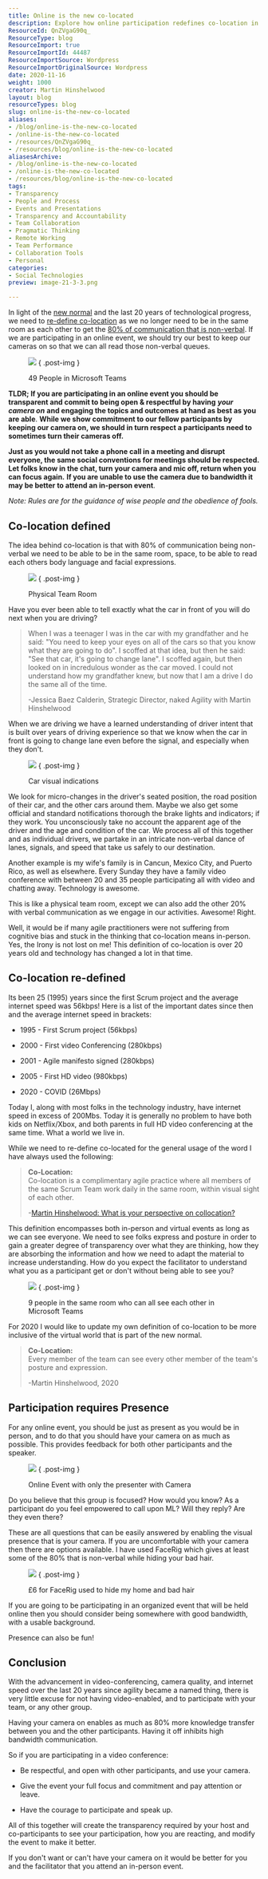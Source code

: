 ```yaml
---
title: Online is the new co-located
description: Explore how online participation redefines co-location in agile practices. Embrace video engagement for effective communication and collaboration in virtual events.
ResourceId: QnZVgaG90q_
ResourceType: blog
ResourceImport: true
ResourceImportId: 44487
ResourceImportSource: Wordpress
ResourceImportOriginalSource: Wordpress
date: 2020-11-16
weight: 1000
creator: Martin Hinshelwood
layout: blog
resourceTypes: blog
slug: online-is-the-new-co-located
aliases:
- /blog/online-is-the-new-co-located
- /online-is-the-new-co-located
- /resources/QnZVgaG90q_
- /resources/blog/online-is-the-new-co-located
aliasesArchive:
- /blog/online-is-the-new-co-located
- /online-is-the-new-co-located
- /resources/blog/online-is-the-new-co-located
tags:
- Transparency
- People and Process
- Events and Presentations
- Transparency and Accountability
- Team Collaboration
- Pragmatic Thinking
- Remote Working
- Team Performance
- Collaboration Tools
- Personal
categories:
- Social Technologies
preview: image-21-3-3.png

---
```

In light of the [new normal](https://nkdagility.com/blog/live-virtual-classrooms-and-the-new-normal/) and the last 20 years of technological progress, we need to [re-define co-location](https://nkdagility.com/blog/what-is-your-perspective-on-collocation/) as we no longer need to be in the same room as each other to get the [80% of communication that is non-verbal](https://journals.lww.com/thehearingjournal/Fulltext/2016/05000/The_Art_of_Nonverbal_Communication_in_Practice.5.aspx). If we are participating in an online event, we should try our best to keep our cameras on so that we can all read those non-verbal queues.

<figure>

![](images/image-21-3-3.png)
{ .post-img }

<figcaption>

49 People in Microsoft Teams

</figcaption>

</figure>

**TLDR; If you are participating in an online event you should be transparent and commit to being open & respectful by having** _**your camera on**_ **and engaging the topics and outcomes at hand as best as you are able**. **While we show commitment to our fellow participants by keeping our camera on, we should in turn respect a participants need to sometimes turn their cameras off.**

**Just as you would not take a phone call in a meeting and disrupt everyone, the same social conventions for meetings should be respected. Let folks know in the chat, turn your camera and mic off, return when you can focus again.** **If you are unable to use the camera due to bandwidth it may be better to attend an in-person event**.

_Note: Rules are for the guidance of wise people and the obedience of fools._

## Co-location defined

The idea behind co-location is that with 80% of communication being non-verbal we need to be able to be in the same room, space, to be able to read each others body language and facial expressions.

<figure>

![](images/image-22-960x720-4-5.png)
{ .post-img }

<figcaption>

Physical Team Room

</figcaption>

</figure>

Have you ever been able to tell exactly what the car in front of you will do next when you are driving?

> When I was a teenager I was in the car with my grandfather and he said: "You need to keep your eyes on all of the cars so that you know what they are going to do". I scoffed at that idea, but then he said: "See that car, it's going to change lane". I scoffed again, but then looked on in incredulous wonder as the car moved. I could not understand how my grandfather knew, but now that I am a drive I do the same all of the time.
>
> \-Jessica Baez Calderin, Strategic Director, naked Agility with Martin Hinshelwood

When we are driving we have a learned understanding of driver intent that is built over years of driving experience so that we know when the car in front is going to change lane even before the signal, and especially when they don't.

<figure>

![](images/image-23-6-6.png)
{ .post-img }

<figcaption>

Car visual indications

</figcaption>

</figure>

We look for micro-changes in the driver's seated position, the road position of their car, and the other cars around them. Maybe we also get some official and standard notifications thorough the brake lights and indicators; if they work. You unconsciously take no account the apparent age of the driver and the age and condition of the car. We process all of this together and as individual drivers, we partake in an intricate non-verbal dance of lanes, signals, and speed that take us safely to our destination.

Another example is my wife's family is in Cancun, Mexico City, and Puerto Rico, as well as elsewhere. Every Sunday they have a family video conference with between 20 and 35 people participating all with video and chatting away. Technology is awesome.

This is like a physical team room, except we can also add the other 20% with verbal communication as we engage in our activities. Awesome! Right.

Well, it would be if many agile practitioners were not suffering from cognitive bias and stuck in the thinking that co-location means in-person. Yes, the Irony is not lost on me! This definition of co-location is over 20 years old and technology has changed a lot in that time.

## Co-location re-defined

Its been 25 (1995) years since the first Scrum project and the average internet speed was 56kbps! Here is a list of the important dates since then and the average internet speed in brackets:

- 1995 - First Scrum project (56kbps)

- 2000 - First video Conferencing (280kbps)

- 2001 - Agile manifesto signed (280kbps)

- 2005 - First HD video (980kbps)

- 2020 - COVID (26Mbps)

Today I, along with most folks in the technology industry, have internet speed in excess of 200Mbs. Today it is generally no problem to have both kids on Netflix/Xbox, and both parents in full HD video conferencing at the same time. What a world we live in.

While we need to re-define co-located for the general usage of the word I have always used the following:

> **Co-Location:**  
> Co-location is a complimentary agile practice where all members of the same Scrum Team work daily in the same room, within visual sight of each other.
>
> \-[Martin Hinshelwood: What is your perspective on collocation?](https://nkdagility.com/blog/what-is-your-perspective-on-collocation/)

This definition encompasses both in-person and virtual events as long as we can see everyone. We need to see folks express and posture in order to gain a greater degree of transparency over what they are thinking, how they are absorbing the information and how we need to adapt the material to increase understanding. How do you expect the facilitator to understand what you as a participant get or don't without being able to see you?

<figure>

![](images/image-20-1280x698-1-1.png)
{ .post-img }

<figcaption>

9 people in the same room who can all see each other in Microsoft Teams

</figcaption>

</figure>

For 2020 I would like to update my own definition of co-location to be more inclusive of the virtual world that is part of the new normal.

> **Co-Location:**  
> Every member of the team can see every other member of the team's posture and expression.
>
> \-Martin Hinshelwood, 2020

## Participation requires Presence

For any online event, you should be just as present as you would be in person, and to do that you should have your camera on as much as possible. This provides feedback for both other participants and the speaker.

<figure>

![](images/image-24-1109x720-7-7.png)
{ .post-img }

<figcaption>

Online Event with only the presenter with Camera

</figcaption>

</figure>

Do you believe that this group is focused? How would you know? As a participant do you feel empowered to call upon ML? Will they reply? Are they even there?

These are all questions that can be easily answered by enabling the visual presence that is your camera. If you are uncomfortable with your camera then there are options available. I have used FaceRig which gives at least some of the 80% that is non-verbal while hiding your bad hair.

<figure>

![](images/image-25-9-9.png)
{ .post-img }

<figcaption>

£6 for FaceRig used to hide my home and bad hair

</figcaption>

</figure>

If you are going to be participating in an organized event that will be held online then you should consider being somewhere with good bandwidth, with a usable background.

Presence can also be fun!

## Conclusion

With the advancement in video-conferencing, camera quality, and internet speed over the last 20 years since agility became a named thing, there is very little excuse for not having video-enabled, and to participate with your team, or any other group.

Having your camera on enables as much as 80% more knowledge transfer between you and the other participants. Having it off inhibits high bandwidth communication.

So if you are participating in a video conference:

- Be respectful, and open with other participants, and use your camera.

- Give the event your full focus and commitment and pay attention or leave.

- Have the courage to participate and speak up.

All of this together will create the transparency required by your host and co-participants to see your participation, how you are reacting, and modify the event to make it better.

If you don't want or can't have your camera on it would be better for you and the facilitator that you attend an in-person event.
